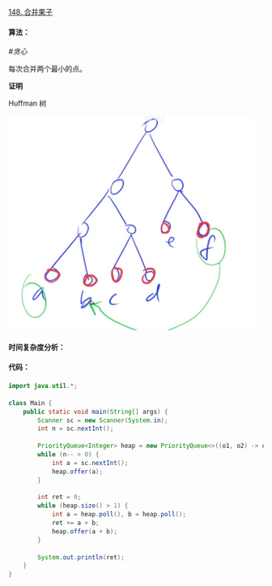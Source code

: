 [148. 合并果子](https://www.acwing.com/problem/content/150/)

#### 算法：

*#贪心*

每次合并两个最小的点。

**证明**

Huffman 树

![](148.png)

#### 时间复杂度分析：



#### 代码：

```java
import java.util.*;

class Main {
    public static void main(String[] args) {
        Scanner sc = new Scanner(System.in);
        int n = sc.nextInt();
        
        PriorityQueue<Integer> heap = new PriorityQueue<>((o1, o2) -> o1 - o2);
        while (n-- > 0) {
            int a = sc.nextInt();
            heap.offer(a);
        }
        
        int ret = 0;
        while (heap.size() > 1) {
            int a = heap.poll(), b = heap.poll();
            ret += a + b;
            heap.offer(a + b);
        }
        
        System.out.println(ret);
    }
}
```

